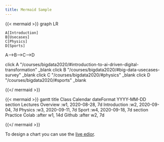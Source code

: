 ```yaml
---
title: Mermaid Sample
---
```

{{< mermaid >}}
graph LR

	A[Introduction]
	B[Usecases]
	C[Physics]
	D[Sports]

A-->B-->C-->D

click A "/courses/bigdata2020/#introduction-to-ai-driven-digital-transformation" _blank
click B "/courses/bigdata2020/#big-data-usecases-survey" _blank
click C "/courses/bigdata2020/#physics" _blank
click D "/courses/bigdata2020/#sports" _blank

{{</ mermaid >}}


{{< mermaid >}}
gantt
    title Class Calendar
    dateFormat  YYYY-MM-DD
    section Lectures
    Overview         :w1, 2020-08-28, 7d
    Introduction     :w2, 2020-09-04, 7d 
    Physics          :w3, 2020-09-11, 7d 
    Sport            :w4, 2020-09-18, 7d
    section Practice
	Colab            :after w1, 14d
    Github           :after w2, 7d	

{{</ mermaid >}}

To design a chart you can use the [live edior](https://mermaid-js.github.io/mermaid-live-editor/#/edit/eyJjb2RlIjoiZ3JhcGggVERcbiAgQVtDaHJpc3RtYXNdIC0tPnxHZXQgbW9uZXl8IEIoR28gc2hvcHBpbmcpXG4gIEIgLS0-IEN7TGV0IG1lIHRoaW5rfVxuICBDIC0tPnxPbmV8IERbTGFwdG9wXVxuICBDIC0tPnxUd298IEVbaVBob25lXVxuICBDIC0tPnxUaHJlZXwgRltmYTpmYS1jYXIgQ2FyXVxuXHRcdCIsIm1lcm1haWQiOnsidGhlbWUiOiJkZWZhdWx0In19).
